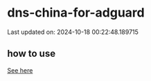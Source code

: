 # dns-china-for-adguard

Last updated on: 2024-10-18 00:22:48.189715

## how to use

[See here](https://github.com/AdguardTeam/AdGuardHome/wiki/Configuration#upstreams-from-file)